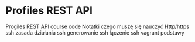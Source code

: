 # Profiles REST API

Progiles REST API course code 
Notatki czego muszę się nauczyć
Http/https
ssh
zasada działania ssh
generowanie ssh
łączenie ssh 
vagrant podstawy
